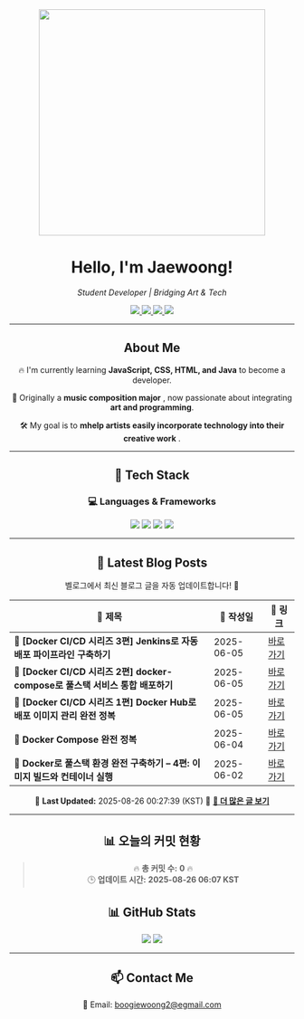 
<div align="center">
  <img src="https://github.com/Jaewoong-Hwang/Jaewoong-Hwang/blob/main/Character.gif" width="400">
<h1 align="center" font-weight="bold">Hello, I'm Jaewoong! </h1>

<p align="center"><em>Student Developer | Bridging Art & Tech</em></p>

<p align="center">
  <a href="https://github.com/Jaewoong-Hwang">
    <img src="https://img.shields.io/github/followers/Jaewoong-Hwang?label=Follow&style=social" />
  </a>
  <a href="https://velog.io/@mypalebluedot29/posts">
    <img src="https://img.shields.io/badge/Velog-20C997?style=flat-square&logo=velog&logoColor=white"/>
  </a>
  <a href="https://www.youtube.com/@boogiewoong2819">
    <img src="https://img.shields.io/badge/YouTube-FF0000?style=flat-square&logo=youtube&logoColor=white"/>
  </a>
  <a href="https://www.instagram.com/boogie_woong2">
    <img src="https://img.shields.io/badge/Instagram-E4405F?style=flat-square&logo=instagram&logoColor=white"/>
  </a>
</p>

---

## About Me
 <p>🔥 I'm currently learning <strong>JavaScript, CSS, HTML, and Java</strong> to become a developer.</p>
 <p>🎨 Originally a <strong>music composition major</strong> , now passionate about integrating <strong>art and programming</strong>.</p>
 <p>🛠 My goal is to <strong>mhelp artists easily incorporate technology into their creative work</strong> .</p>

---

## 🚀 Tech Stack
### 💻 Languages & Frameworks
<p>
  <img src="https://img.shields.io/badge/JavaScript-F7DF1E?style=for-the-badge&logo=javascript&logoColor=black"/>
  <img src="https://img.shields.io/badge/CSS3-1572B6?style=for-the-badge&logo=css3&logoColor=white"/>
  <img src="https://img.shields.io/badge/HTML5-E34F26?style=for-the-badge&logo=html5&logoColor=white"/>
  <img src="https://img.shields.io/badge/Java-007396?style=for-the-badge&logo=java&logoColor=white"/>
</p>

---



## 📝 Latest Blog Posts
 벨로그에서 최신 블로그 글을 자동 업데이트합니다! 🚀

<!-- BLOG-POST-LIST:START -->
| 📝 제목 | 📅 작성일 | 🔗 링크 |
|---------|------------------|---------|
| **📌 [Docker CI/CD 시리즈 3편] Jenkins로 자동 배포 파이프라인 구축하기** | 2025-06-05 | [바로가기](https://velog.io/@mypalebluedot29/Docker-CICD-시리즈-3편-Jenkins로-자동-배포-파이프라인-구축하기-856qdobv) |
| **📌 [Docker CI/CD 시리즈 2편] docker-compose로 풀스택 서비스 통합 배포하기** | 2025-06-05 | [바로가기](https://velog.io/@mypalebluedot29/Docker-CICD-시리즈-2편-docker-compose로-풀스택-서비스-통합-배포하기) |
| **📌 [Docker CI/CD 시리즈 1편] Docker Hub로 배포 이미지 관리 완전 정복** | 2025-06-05 | [바로가기](https://velog.io/@mypalebluedot29/Docker-CICD-시리즈-1편-Docker-Hub로-배포-이미지-관리-완전-정복-vbyc1c49) |
| **📌 Docker Compose 완전 정복** | 2025-06-04 | [바로가기](https://velog.io/@mypalebluedot29/Docker-Compose-완전-정복-ruma3hv8) |
| **📌 Docker로 풀스택 환경 완전 구축하기 – 4편: 이미지 빌드와 컨테이너 실행** | 2025-06-02 | [바로가기](https://velog.io/@mypalebluedot29/Docker로-풀스택-환경-완전-구축하기-4편-이미지-빌드와-컨테이너-실행-iufb0gdq) |

📅 **Last Updated:** 2025-08-26 00:27:39 (KST)
🔗 **[📖 더 많은 글 보기](https://velog.io/@mypalebluedot29)**
<!-- BLOG-POST-LIST:END -->




---





















































































































































































































































































































































































































































































































































































































































































































































































































































































































































































































































































































































































































































































































































































































































































































































































































## 📊 오늘의 커밋 현황
> 🔥 **총 커밋 수:** **0** 🔥  
> 🕒 **업데이트 시간:** **2025-08-26 06:07 KST**

## 📊 GitHub Stats
<p align="center">
  <img src="https://github-readme-stats.vercel.app/api?username=Jaewoong-Hwang&show_icons=true&theme=tokyonight"/>
  <img src="https://github-readme-streak-stats.herokuapp.com/?user=Jaewoong-Hwang&theme=tokyonight"/>
</p>


---

## 📫 Contact Me
 📧 Email: boogiewoong2@egmail.com 

</div>






